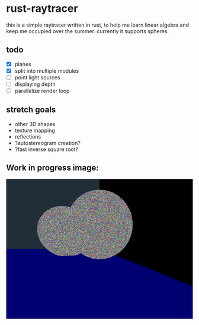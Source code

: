 # rust-raytracer
this is a simple raytracer written in rust, to help me learn linear algebra and keep me occupied over the summer.
currently it supports spheres.

## todo
- [x] planes
- [x] split into multiple modules
- [ ] point light sources
- [ ] displaying depth
- [ ] parallelize render loop

## stretch goals
* other 3D shapes
* texture mapping
* reflections
* ?autostereogram creation?
* ?fast inverse square root?

## Work in progress image:
![thing](output/thing.png)
